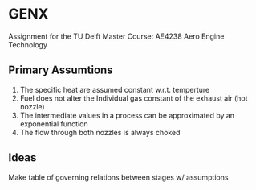 # GENX
Assignment for the TU Delft Master Course: AE4238 Aero Engine Technology

## Primary Assumtions
1. The specific heat are assumed constant w.r.t. temperture
2. Fuel does not alter the Individual gas constant of the exhaust air (hot nozzle)
3. The intermediate values in a process can be approximated by an exponential function
4. The flow through both nozzles is always choked

## Ideas
Make table of governing relations between stages w/ assumptions
